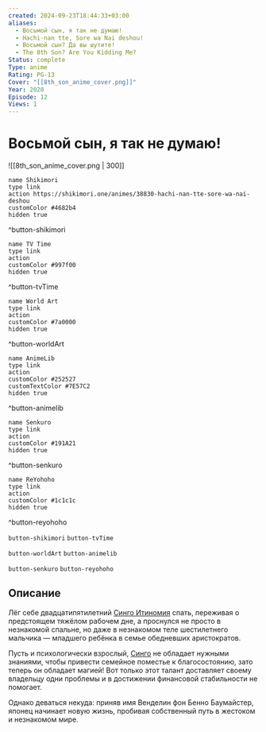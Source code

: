 ```yaml
---
created: 2024-09-23T18:44:33+03:00
aliases:
  - Восьмой сын, я так не думаю!
  - Hachi-nan tte, Sore wa Nai deshou!
  - Восьмой сын? Да вы шутите!
  - The 8th Son? Are You Kidding Me?
Status: complete
Type: anime
Rating: PG-13
Cover: "[[8th_son_anime_cover.png]]"
Year: 2020
Episode: 12
Views: 1
---
```


# Восьмой сын, я так не думаю!

![[8th_son_anime_cover.png | 300]]

```button
name Shikimori
type link
action https://shikimori.one/animes/38830-hachi-nan-tte-sore-wa-nai-deshou
customColor #4682b4
hidden true
```
^button-shikimori

```button
name TV Time
type link
action 
customColor #997f00
hidden true
```
^button-tvTime

```button
name World Art
type link
action 
customColor #7a0000
hidden true
```
^button-worldArt

```button
name AnimeLib
type link
action 
customColor #252527
customTextColor #7E57C2
hidden true
```
^button-animelib

```button
name Senkuro
type link
action 
customColor #191A21
hidden true
```
^button-senkuro

```button
name ReYohoho
type link
action 
customColor #1c1c1c
hidden true
```
^button-reyohoho



`button-shikimori` `button-tvTime`

`button-worldArt` `button-animelib`

`button-senkuro` `button-reyohoho`

## Описание

Лёг себе двадцатипятилетний [Синго Итиномия](https://shikimori.one/characters/128540-shingo-ichinomiya) спать, переживая о предстоящем тяжёлом рабочем дне, а проснулся не просто в незнакомой спальне, но даже в незнакомом теле шестилетнего мальчика — младшего ребёнка в семье обедневших аристократов.

Пусть и психологически взрослый, [Синго](https://shikimori.one/characters/128540-shingo-ichinomiya) не обладает нужными знаниями, чтобы привести семейное поместье к благосостоянию, зато теперь он обладает магией! Вот только этот талант доставляет своему владельцу одни проблемы и в достижении финансовой стабильности не помогает.

Однако деваться некуда: приняв имя Венделин фон Бенно Баумайстер, японец начинает новую жизнь, пробивая собственный путь в жестоком и незнакомом мире.
